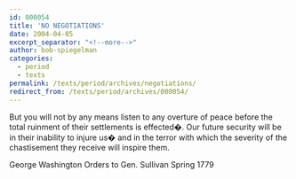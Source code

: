 ```yaml
---
id: 000054
title: 'NO NEGOTIATIONS'
date: 2004-04-05
excerpt_separator: "<!--more-->"
author: bob-spiegelman
categories:
  - period
  - texts
permalink: /texts/period/archives/negotiations/
redirect_from: /texts/period/archives/000054/
---
```

But you will not by any means listen to any overture of peace before the total ruinment of their settlements is effected�. Our future security will be in their inability to injure us� and in the terror with which the severity of the chastisement they receive will inspire them.

George Washington
Orders to Gen. Sullivan
Spring 1779
